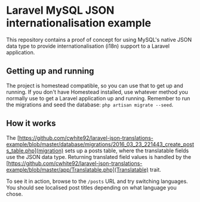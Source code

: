 # Laravel MySQL JSON internationalisation example

This repository contains a proof of concept for using MySQL's native JSON data type to provide internationalisation
(i18n) support to a Laravel application.

## Getting up and running

The project is homestead compatible, so you can use that to get up and running. If you don't have Homestead installed,
use whatever method you normally use to get a Laravel application up and running. Remember to run the migrations and
seed the database: `php artisan migrate --seed`.

## How it works

The [https://github.com/cwhite92/laravel-json-translations-example/blob/master/database/migrations/2016_03_23_221443_create_posts_table.php](migration)
sets up a posts table, where the translatable fields use the JSON data type. Returning translated field values is
handled by the [https://github.com/cwhite92/laravel-json-translations-example/blob/master/app/Translatable.php](Translatable)
trait.

To see it in action, browse to the `/posts` URL and try switching languages. You should see localised post titles
depending on what language you chose.
